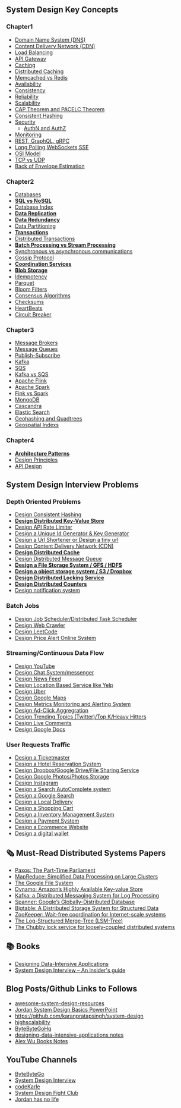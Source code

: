 ## System Design Key Concepts

### Chapter1 

- [Domain Name System (DNS)](https://github.com/ranchor/system-design/blob/main/basics/dns.md)
- [Content Delivery Network (CDN)](https://github.com/ranchor/system-design/blob/main/basics/cdn.md)
- [Load Balancing](https://github.com/ranchor/system-design/blob/main/basics/load_balancing.md)
- [API Gateway](https://github.com/ranchor/system-design/blob/main/basics/api_gateway.md)
- [Caching](https://github.com/ranchor/system-design/blob/main/basics/caching.md)
- [Distributed Caching](https://redis.com/glossary/distributed-caching/)
- [Memcached vs Redis](https://github.com/ranchor/system-design/blob/main/basics/redis_memcached.md)
- [Availability]()
- [Consistency](https://systemdesign.one/consistency-patterns/)
- [Reliability]()
- [Scalability](https://newsletter.ashishps.com/p/system-design-vertical-vs-horizontal-scaling)
- [CAP Theorem and PACELC Theorem](https://github.com/ranchor/system-design/blob/main/basics/cap_theorem.md)
- [Consistent Hashing](https://github.com/ranchor/system-design/blob/main/basics/consistent_hashing.md)
- [Security](https://github.com/ranchor/system-design/blob/main/basics/security.md)
    - [AuthN and AuthZ]()
- [Monitoring](https://github.com/ranchor/system-design/blob/main/basics/monitoring.md)
- [REST, GraphQL, gRPC]()
- [Long Polling,WebSockets,SSE](https://github.com/ranchor/system-design/blob/main/basics/lp_ws_sse_wh.md)
- [OSI Model](https://github.com/ranchor/system-design/blob/main/basics/osi_model.md)
- [TCP vs UDP]()
- [Back of Envelope Estimation](https://github.com/ranchor/system-design/blob/main/basics/back_of_envelope_estimation.md)


### Chapter2
- [Databases](https://newsletter.ashishps.com/p/15-types-of-databases)
- **[SQL vs NoSQL](https://github.com/ranchor/system-design/blob/main/basics/database_sql_vs_nosql.md)**
- [Database Index](https://newsletter.ashishps.com/p/a-detailed-guide-on-database-indexes)
- **[Data Replication](https://redis.com/blog/what-is-data-replication/)**
- **[Data Redundancy](https://www.egnyte.com/guides/governance/data-redundancy)**
- [Data Partitioning](https://github.com/ranchor/system-design/blob/main/basics/data_partitioning.md)
- **[Transactions](https://github.com/ranchor/system-design/blob/main/basics/transactions.md)**
- [Distributed Transactions](https://github.com/ranchor/system-design/blob/main/basics/transactions.md)
- **[Batch Processing vs Stream Processing](https://newsletter.ashishps.com/p/d9442268-03d8-4f55-a103-7a3d4fb54661)**
- [Synchronous vs asynchronous communications](https://newsletter.ashishps.com/p/aec1cebf-6060-45a7-8e00-47364ca70761)
- [Gossip Protocol](https://github.com/ranchor/system-design/blob/main/basics/gossip_protocol.md)
- **[Coordination Services]()**
- **[Blob Storage]()**
- [Idempotency](https://blog.dreamfactory.com/what-is-idempotency/)
- [Parquet]()
- [Bloom Filters](https://www.enjoyalgorithms.com/blog/bloom-filter)
- [Consensus Algorithms](https://medium.com/@sourabhatta1819/consensus-in-distributed-system-ac79f8ba2b8c)
- [Checksums](https://newsletter.ashishps.com/p/what-are-checksums)
- [HeartBeats](https://newsletter.ashishps.com/p/heartbeats-in-distributed-systems)
- [Circuit Breaker](https://medium.com/geekculture/design-patterns-for-microservices-circuit-breaker-pattern-276249ffab33)


### Chapter3
- [Message Brokers]()
- [Message Queues]()
- [Publish-Subscribe]()
- [Kafka]()
- [SQS]()
- [Kafka vs SQS]()
- [Apache Flink]()
- [Apache Spark]()
- [Fink vs Spark]()
- [MongoDB]()
- [Cascandra]()
- [Elastic Search]()
- [Geohashing and Quadtrees]()
- [Geospatial Indexs]()


### Chapter4 
- **[Architecture Patterns](https://github.com/ranchor/system-design/blob/main/basics/system_design_patterns.md)**
- [Design Principles](https://blog.bytebytego.com/p/mastering-design-principles-solid)
- [API Design]()

## System Design Interview Problems

### Depth Oriented Problems
- [Design Consistent Hashing]()
- **[Design Distributed Key-Value Store](https://github.com/ranchor/system-design/blob/main/problems/key_value_store.md)**
- [Design API Rate Limiter](https://github.com/ranchor/system-design/blob/main/problems/rate_limiter.md)
- [Design a Unique Id Generator & Key Generator](https://github.com/ranchor/system-design/blob/main/problems/unique_id_generator.md)
- [Design a Url Shortener or Design a tiny url](https://github.com/ranchor/system-design/blob/main/problems/url_shortener.md)
- [Design Content Delivery Network (CDN)]()
- **[Design Distributed Cache](https://github.com/ranchor/system-design/blob/main/problems/distributed_cache.md)**
- [Design Distributed Message Queue](https://github.com/ranchor/system-design/blob/main/problems/distributed_message_queue.md)
- **[Design a File Storage System / GFS / HDFS]()**
- **[Design a object storage system / S3 / Dropbox]()**
- **[Design Distributed Locking Service]()**
- **[Design Distributed Counters]()**
- [Design notification system](https://github.com/ranchor/system-design/blob/main/problems/notification_system.md)

### Batch Jobs
- [Design Job Scheduler/Distributed Task Scheduler](https://github.com/ranchor/system-design/blob/main/problems/distributed_job_scheduler.md)
- [Design Web Crawler](https://github.com/ranchor/system-design/blob/main/problems/web_crawler.md)
- [Design LeetCode](https://github.com/ranchor/system-design/blob/main/problems/leetcode.md)
- [Design Price Alert Online System](https://github.com/ranchor/system-design/blob/main/problems/price_tracker.md)

### Streaming/Continuous Data Flow
- [Design YouTube](https://github.com/ranchor/system-design/blob/main/problems/youtube.md)
- [Design Chat System/messenger](https://github.com/ranchor/system-design/blob/main/problems/chat_system.md)
- [Design News Feed](https://github.com/ranchor/system-design/blob/main/problems/newsfeed_system.md)
- [Design Location Based Service like Yelp](https://github.com/ranchor/system-design/blob/main/problems/proximity_service.md)
- [Design Uber](https://github.com/ranchor/system-design/blob/main/problems/uber.md)
- [Design Google Maps]()
- [Design Metrics Monitoring and Alerting System]()
- [Design Ad-Click Aggregration](https://github.com/ranchor/system-design/blob/main/problems/ad_click_aggregration.md)
- [Design Trending Topics (Twitter)/Top K/Heavy Hitters](https://github.com/ranchor/system-design/blob/main/problems/top_k.md)
- [Design Live Comments](https://github.com/ranchor/system-design/blob/main/problems/live_comment.md)
- [Design Google Docs](https://github.com/ranchor/system-design/blob/main/problems/google_docs.md)

### User Requests Traffic
- [Design a Ticketmaster](https://github.com/ranchor/system-design/blob/main/problems/ticketmaster.md)
- [Design a Hotel Reservation System](https://github.com/ranchor/system-design/blob/main/problems/hotel_reservation_system.md)
- [Design Dropbox/Google Drive/File Sharing Service](https://github.com/ranchor/system-design/blob/main/problems/dropbox.md)
- [Design Google Photos/Photos Storage](https://github.com/ranchor/system-design/blob/main/problems/google_photos.md)
- [Design Instagram](https://github.com/ranchor/system-design/blob/main/problems/instagram.md)
- [Design a Search AutoComplete system](https://github.com/ranchor/system-design/blob/main/problems/typehead_suggestion.md)
- [Design a Google Search](https://github.com/ranchor/system-design/blob/main/problems/distributed_search.md)
- [Design a Local Delivery]()
- [Design a Shopping Cart](https://github.com/ranchor/system-design/blob/main/problems/shopping_cart.md)
- [Design a Inventory Management System](https://github.com/ranchor/system-design/blob/main/problems/inventory_management.md)
- [Design a Payment System](https://github.com/ranchor/system-design/blob/main/problems/payment_gateway.md)
- [Design a Ecommerce Website](https://github.com/ranchor/system-design/blob/main/problems/ecommerce.md)
- [Design a digital wallet](https://github.com/ranchor/system-design/blob/main/problems/digital_wallet.md)


## 🗞️ Must-Read Distributed Systems Papers
- [Paxos: The Part-Time Parliament](https://lamport.azurewebsites.net/pubs/lamport-paxos.pdf)
- [MapReduce: Simplified Data Processing on Large Clusters](https://research.google.com/archive/mapreduce-osdi04.pdf)
- [The Google File System](https://static.googleusercontent.com/media/research.google.com/en//archive/gfs-sosp2003.pdf)
- [Dynamo: Amazon’s Highly Available Key-value Store](https://www.allthingsdistributed.com/files/amazon-dynamo-sosp2007.pdf)
- [Kafka: a Distributed Messaging System for Log Processing](https://notes.stephenholiday.com/Kafka.pdf)
- [Spanner: Google’s Globally-Distributed Database](https://static.googleusercontent.com/media/research.google.com/en//archive/spanner-osdi2012.pdf)
- [Bigtable: A Distributed Storage System for Structured Data](https://static.googleusercontent.com/media/research.google.com/en//archive/bigtable-osdi06.pdf)
- [ZooKeeper: Wait-free coordination for Internet-scale systems](https://www.usenix.org/legacy/event/usenix10/tech/full_papers/Hunt.pdf)
- [The Log-Structured Merge-Tree (LSM-Tree)](https://www.cs.umb.edu/~poneil/lsmtree.pdf)
- [The Chubby lock service for loosely-coupled distributed systems](https://static.googleusercontent.com/media/research.google.com/en//archive/chubby-osdi06.pdf)

## 📚 Books
- [Designing Data-Intensive Applications](https://www.amazon.com/Designing-Data-Intensive-Applications-Reliable-Maintainable/dp/B08VL1BLHB/)
- [System Design Interview – An insider's guide](https://www.amazon.com/System-Design-Interview-insiders-Second/dp/B08CMF2CQF/)

## Blog Posts/Github Links to Follows
- [awesome-system-design-resources](https://github.com/ashishps1/awesome-system-design-resources/blob/main/README.md)
- [Jordan System Design Basics PowerPoint](https://drive.google.com/drive/folders/1ChodcbMZ4KqS9WP9gin4sLVdCsgD3uoE)
- https://github.com/karanpratapsingh/system-design
- [highscalability](https://highscalability.com/)
- [ByteByteGoHq](https://github.com/ByteByteGoHq/system-design-101)
- [designing-data-intensive-applications notes](https://github.com/keyvanakbary/learning-notes/blob/master/books/designing-data-intensive-applications.md)
- [Alex Wu Books Notes](https://github.com/preslavmihaylov/booknotes/tree/master/system-design/system-design-interview)


## YouTube Channels
- [ByteByteGo](https://www.youtube.com/@ByteByteGo)
- [System Design Interview](https://www.youtube.com/@SystemDesignInterview)
- [codeKarle](https://www.youtube.com/@codeKarle)
- [System Design Fight Club](https://www.youtube.com/@SDFC)
- [Jordan has no life](https://www.youtube.com/@jordanhasnolife5163/playlists)
